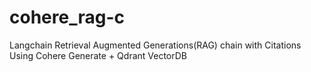 # cohere_rag-c
Langchain Retrieval Augmented Generations(RAG) chain with Citations Using Cohere Generate + Qdrant VectorDB
